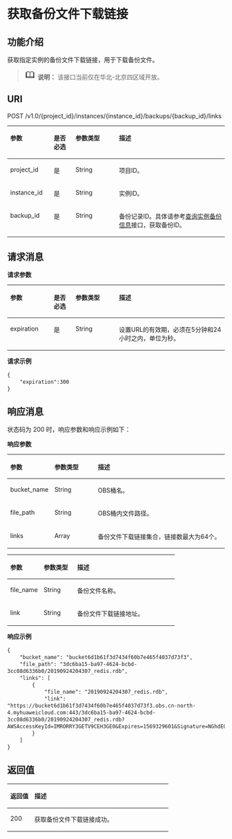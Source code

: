 # 获取备份文件下载链接<a name="dcs-api-190924001"></a>

## 功能介绍<a name="section1593132812018"></a>

获取指定实例的备份文件下载链接，用于下载备份文件。

>![](public_sys-resources/icon-note.gif) **说明：** 
>该接口当前仅在华北-北京四区域开放。

## URI<a name="section3598122811202"></a>

POST /v1.0/\{project\_id\}/instances/\{instance\_id\}/backups/\{backup\_id\}/links

<a name="table3600928182010"></a>
<table><thead align="left"><tr id="row77635288209"><th class="cellrowborder" valign="top" width="20%" id="mcps1.1.5.1.1"><p id="p2763192815200"><a name="p2763192815200"></a><a name="p2763192815200"></a>参数</p>
</th>
<th class="cellrowborder" valign="top" width="10%" id="mcps1.1.5.1.2"><p id="p37631328162010"><a name="p37631328162010"></a><a name="p37631328162010"></a>是否必选</p>
</th>
<th class="cellrowborder" valign="top" width="20%" id="mcps1.1.5.1.3"><p id="p19763202812011"><a name="p19763202812011"></a><a name="p19763202812011"></a>参数类型</p>
</th>
<th class="cellrowborder" valign="top" width="50%" id="mcps1.1.5.1.4"><p id="p18763102810204"><a name="p18763102810204"></a><a name="p18763102810204"></a>描述</p>
</th>
</tr>
</thead>
<tbody><tr id="row107631228142013"><td class="cellrowborder" valign="top" width="20%" headers="mcps1.1.5.1.1 "><p id="p776311281209"><a name="p776311281209"></a><a name="p776311281209"></a>project_id</p>
</td>
<td class="cellrowborder" valign="top" width="10%" headers="mcps1.1.5.1.2 "><p id="p876342802014"><a name="p876342802014"></a><a name="p876342802014"></a>是</p>
</td>
<td class="cellrowborder" valign="top" width="20%" headers="mcps1.1.5.1.3 "><p id="p976312810201"><a name="p976312810201"></a><a name="p976312810201"></a>String</p>
</td>
<td class="cellrowborder" valign="top" width="50%" headers="mcps1.1.5.1.4 "><p id="p167639288201"><a name="p167639288201"></a><a name="p167639288201"></a>项目ID。</p>
</td>
</tr>
<tr id="row476362852010"><td class="cellrowborder" valign="top" width="20%" headers="mcps1.1.5.1.1 "><p id="p137636285209"><a name="p137636285209"></a><a name="p137636285209"></a>instance_id</p>
</td>
<td class="cellrowborder" valign="top" width="10%" headers="mcps1.1.5.1.2 "><p id="p576322813203"><a name="p576322813203"></a><a name="p576322813203"></a>是</p>
</td>
<td class="cellrowborder" valign="top" width="20%" headers="mcps1.1.5.1.3 "><p id="p77631928182018"><a name="p77631928182018"></a><a name="p77631928182018"></a>String</p>
</td>
<td class="cellrowborder" valign="top" width="50%" headers="mcps1.1.5.1.4 "><p id="p1576313287203"><a name="p1576313287203"></a><a name="p1576313287203"></a>实例ID。</p>
</td>
</tr>
<tr id="row6763122832018"><td class="cellrowborder" valign="top" width="20%" headers="mcps1.1.5.1.1 "><p id="p137649283206"><a name="p137649283206"></a><a name="p137649283206"></a>backup_id</p>
</td>
<td class="cellrowborder" valign="top" width="10%" headers="mcps1.1.5.1.2 "><p id="p776482852016"><a name="p776482852016"></a><a name="p776482852016"></a>是</p>
</td>
<td class="cellrowborder" valign="top" width="20%" headers="mcps1.1.5.1.3 "><p id="p14764132882010"><a name="p14764132882010"></a><a name="p14764132882010"></a>String</p>
</td>
<td class="cellrowborder" valign="top" width="50%" headers="mcps1.1.5.1.4 "><p id="p176415288207"><a name="p176415288207"></a><a name="p176415288207"></a>备份记录ID。具体请参考<a href="查询实例备份信息1.md">查询实例备份信息</a>接口，获取备份ID。</p>
</td>
</tr>
</tbody>
</table>

## 请求消息<a name="section12620328202019"></a>

**请求参数**

<a name="table1462082862018"></a>
<table><thead align="left"><tr id="row17764152812012"><th class="cellrowborder" valign="top" width="20%" id="mcps1.1.5.1.1"><p id="p1176411289201"><a name="p1176411289201"></a><a name="p1176411289201"></a>参数</p>
</th>
<th class="cellrowborder" valign="top" width="10%" id="mcps1.1.5.1.2"><p id="p1376416285208"><a name="p1376416285208"></a><a name="p1376416285208"></a>是否必选</p>
</th>
<th class="cellrowborder" valign="top" width="20%" id="mcps1.1.5.1.3"><p id="p17646283209"><a name="p17646283209"></a><a name="p17646283209"></a>参数类型</p>
</th>
<th class="cellrowborder" valign="top" width="50%" id="mcps1.1.5.1.4"><p id="p147647288206"><a name="p147647288206"></a><a name="p147647288206"></a>描述</p>
</th>
</tr>
</thead>
<tbody><tr id="row1676415284201"><td class="cellrowborder" valign="top" width="20%" headers="mcps1.1.5.1.1 "><p id="p1876418284203"><a name="p1876418284203"></a><a name="p1876418284203"></a>expiration</p>
</td>
<td class="cellrowborder" valign="top" width="10%" headers="mcps1.1.5.1.2 "><p id="p19764428112012"><a name="p19764428112012"></a><a name="p19764428112012"></a>是</p>
</td>
<td class="cellrowborder" valign="top" width="20%" headers="mcps1.1.5.1.3 "><p id="p167641228162014"><a name="p167641228162014"></a><a name="p167641228162014"></a>String</p>
</td>
<td class="cellrowborder" valign="top" width="50%" headers="mcps1.1.5.1.4 "><p id="p876414283207"><a name="p876414283207"></a><a name="p876414283207"></a>设置URL的有效期，必须在5分钟和24小时之内，单位为秒。</p>
</td>
</tr>
</tbody>
</table>

**请求示例**

```
{
	"expiration":300
}

```

## 响应消息<a name="section962582813205"></a>

状态码为 200 时，响应参数和响应示例如下：

**响应参数**

<a name="table16626192817205"></a>
<table><thead align="left"><tr id="row157641428192017"><th class="cellrowborder" valign="top" width="20%" id="mcps1.1.4.1.1"><p id="p19764128182020"><a name="p19764128182020"></a><a name="p19764128182020"></a>参数</p>
</th>
<th class="cellrowborder" valign="top" width="20%" id="mcps1.1.4.1.2"><p id="p07640281207"><a name="p07640281207"></a><a name="p07640281207"></a>参数类型</p>
</th>
<th class="cellrowborder" valign="top" width="60%" id="mcps1.1.4.1.3"><p id="p107646281206"><a name="p107646281206"></a><a name="p107646281206"></a>描述</p>
</th>
</tr>
</thead>
<tbody><tr id="row1176532814201"><td class="cellrowborder" valign="top" width="20%" headers="mcps1.1.4.1.1 "><p id="p157653289206"><a name="p157653289206"></a><a name="p157653289206"></a>bucket_name</p>
</td>
<td class="cellrowborder" valign="top" width="20%" headers="mcps1.1.4.1.2 "><p id="p1376513283205"><a name="p1376513283205"></a><a name="p1376513283205"></a>String</p>
</td>
<td class="cellrowborder" valign="top" width="60%" headers="mcps1.1.4.1.3 "><p id="p12765128112018"><a name="p12765128112018"></a><a name="p12765128112018"></a>OBS桶名。</p>
</td>
</tr>
<tr id="row076552852018"><td class="cellrowborder" valign="top" width="20%" headers="mcps1.1.4.1.1 "><p id="p17765928102014"><a name="p17765928102014"></a><a name="p17765928102014"></a>file_path</p>
</td>
<td class="cellrowborder" valign="top" width="20%" headers="mcps1.1.4.1.2 "><p id="p676522813204"><a name="p676522813204"></a><a name="p676522813204"></a>String</p>
</td>
<td class="cellrowborder" valign="top" width="60%" headers="mcps1.1.4.1.3 "><p id="p16765132872016"><a name="p16765132872016"></a><a name="p16765132872016"></a>OBS桶内文件路径。</p>
</td>
</tr>
<tr id="row976517286203"><td class="cellrowborder" valign="top" width="20%" headers="mcps1.1.4.1.1 "><p id="p5765102822017"><a name="p5765102822017"></a><a name="p5765102822017"></a>links</p>
</td>
<td class="cellrowborder" valign="top" width="20%" headers="mcps1.1.4.1.2 "><p id="p0765142814203"><a name="p0765142814203"></a><a name="p0765142814203"></a>Array</p>
</td>
<td class="cellrowborder" valign="top" width="60%" headers="mcps1.1.4.1.3 "><p id="p476516286200"><a name="p476516286200"></a><a name="p476516286200"></a>备份文件下载链接集合，链接数最大为64个。</p>
</td>
</tr>
</tbody>
</table>

<a name="table11633728162011"></a>
<table><thead align="left"><tr id="row18765528172011"><th class="cellrowborder" valign="top" width="20%" id="mcps1.1.4.1.1"><p id="p1076522811201"><a name="p1076522811201"></a><a name="p1076522811201"></a>参数</p>
</th>
<th class="cellrowborder" valign="top" width="20%" id="mcps1.1.4.1.2"><p id="p176514288207"><a name="p176514288207"></a><a name="p176514288207"></a>参数类型</p>
</th>
<th class="cellrowborder" valign="top" width="60%" id="mcps1.1.4.1.3"><p id="p3765102862019"><a name="p3765102862019"></a><a name="p3765102862019"></a>描述</p>
</th>
</tr>
</thead>
<tbody><tr id="row8765428162010"><td class="cellrowborder" valign="top" width="20%" headers="mcps1.1.4.1.1 "><p id="p1765628182010"><a name="p1765628182010"></a><a name="p1765628182010"></a>file_name</p>
</td>
<td class="cellrowborder" valign="top" width="20%" headers="mcps1.1.4.1.2 "><p id="p1076622814204"><a name="p1076622814204"></a><a name="p1076622814204"></a>String</p>
</td>
<td class="cellrowborder" valign="top" width="60%" headers="mcps1.1.4.1.3 "><p id="p15766132862011"><a name="p15766132862011"></a><a name="p15766132862011"></a>备份文件名称。</p>
</td>
</tr>
<tr id="row576692816203"><td class="cellrowborder" valign="top" width="20%" headers="mcps1.1.4.1.1 "><p id="p13766192816207"><a name="p13766192816207"></a><a name="p13766192816207"></a>link</p>
</td>
<td class="cellrowborder" valign="top" width="20%" headers="mcps1.1.4.1.2 "><p id="p8766328162014"><a name="p8766328162014"></a><a name="p8766328162014"></a>String</p>
</td>
<td class="cellrowborder" valign="top" width="60%" headers="mcps1.1.4.1.3 "><p id="p10766628202017"><a name="p10766628202017"></a><a name="p10766628202017"></a>备份文件下载链接地址。</p>
</td>
</tr>
</tbody>
</table>

**响应示例**

```
{
    "bucket_name": "bucket6d1b61f3d7434f60b7e465f4037d73f3",
    "file_path": "3dc6ba15-ba97-4624-bcbd-3cc08d6336b0/20190924204307_redis.rdb",
    "links": [
        {
            "file_name": "20190924204307_redis.rdb",
            "link": "https://bucket6d1b61f3d7434f60b7e465f4037d73f3.obs.cn-north-4.myhuaweicloud.com:443/3dc6ba15-ba97-4624-bcbd-3cc08d6336b0/20190924204307_redis.rdb?AWSAccessKeyId=IMRORRY3GETV9CEH3GE0&Expires=1569329601&Signature=NGhdEGwHImXNyYyryx3AYqfAvoA%3D"
        }
    ]
}
```

## 返回值<a name="section3649928192012"></a>

<a name="table20649428122018"></a>
<table><thead align="left"><tr id="row11766122816202"><th class="cellrowborder" valign="top" width="15%" id="mcps1.1.3.1.1"><p id="p1276615285205"><a name="p1276615285205"></a><a name="p1276615285205"></a>返回值</p>
</th>
<th class="cellrowborder" valign="top" width="85%" id="mcps1.1.3.1.2"><p id="p7766162811207"><a name="p7766162811207"></a><a name="p7766162811207"></a>描述</p>
</th>
</tr>
</thead>
<tbody><tr id="row776619284204"><td class="cellrowborder" valign="top" width="15%" headers="mcps1.1.3.1.1 "><p id="p376672812203"><a name="p376672812203"></a><a name="p376672812203"></a>200</p>
</td>
<td class="cellrowborder" valign="top" width="85%" headers="mcps1.1.3.1.2 "><p id="p87661728162013"><a name="p87661728162013"></a><a name="p87661728162013"></a>获取备份文件下载链接成功。</p>
</td>
</tr>
</tbody>
</table>

